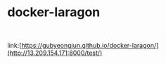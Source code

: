 # docker-laragon
<br>

link:[https://gubyeongjun.github.io/docker-laragon/](http://13.209.154.171:8000/test/)
